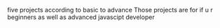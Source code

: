 five projects according to basic to advance
Those projects are for if u r beginners as well as advanced javascipt developer
